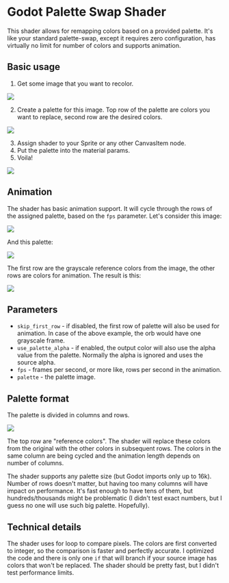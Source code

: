 # Godot Palette Swap Shader

This shader allows for remapping colors based on a provided palette. It's like your standard palette-swap, except it requires zero configuration, has virtually no limit for number of colors and supports animation.

## Basic usage

1. Get some image that you want to recolor.

![](https://github.com/KoBeWi/Godot-Palette-Swap-Shader/blob/master/ExampleProject/Orb.png)

2. Create a palette for this image. Top row of the palette are colors you want to replace, second row are the desired colors.

![](https://github.com/KoBeWi/Godot-Palette-Swap-Shader/blob/master/Media/ReadmeExamplePalette.png)

3. Assign shader to your Sprite or any other CanvasItem node.
4. Put the palette into the material params.
5. Voila!

![](https://github.com/KoBeWi/Godot-Palette-Swap-Shader/blob/master/Media/ReadmeUsage.gif)

## Animation

The shader has basic animation support. It will cycle through the rows of the assigned palette, based on the `fps` parameter. Let's consider this image:

![](https://github.com/KoBeWi/Godot-Palette-Swap-Shader/blob/master/ExampleProject/GrayscaleOrb.png)

And this palette:

![](https://github.com/KoBeWi/Godot-Palette-Swap-Shader/blob/master/Media/ReadmeExampleAnimation.png)

The first row are the grayscale reference colors from the image, the other rows are colors for animation. The result is this:

![](https://github.com/KoBeWi/Godot-Palette-Swap-Shader/blob/master/Media/ReadmeAnimation.gif?raw=true)

## Parameters

- `skip_first_row` - if disabled, the first row of palette will also be used for animation. In case of the above example, the orb would have one grayscale frame.
- `use_palette_alpha` - if enabled, the output color will also use the alpha value from the palette. Normally the alpha is ignored and uses the source alpha.
- `fps` - frames per second, or more like, rows per second in the animation.
- `palette` - the palette image.

## Palette format

The palette is divided in columns and rows.

![](https://github.com/KoBeWi/Godot-Palette-Swap-Shader/blob/master/Media/ReadmeHowToPalette.png)

The top row are "reference colors". The shader will replace these colors from the original with the other colors in subsequent rows. The colors in the same column are being cycled and the animation length depends on number of columns.

The shader supports any palette size (but Godot imports only up to 16k). Number of rows doesn't matter, but having too many columns will have impact on performance. It's fast enough to have tens of them, but hundreds/thousands might be problematic (I didn't test exact numbers, but I guess no one will use such big palette. Hopefully).

## Technical details

The shader uses for loop to compare pixels. The colors are first converted to integer, so the comparison is faster and perfectly accurate. I optimized the code and there is only one `if` that will branch if your source image has colors that won't be replaced. The shader should be pretty fast, but I didn't test performance limits.
